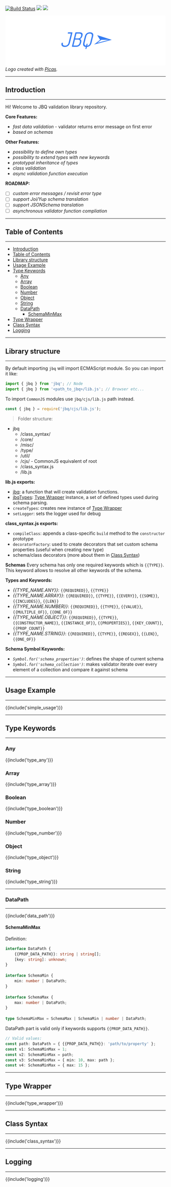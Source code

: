 [![Build Status](https://travis-ci.org/krnik/jbq.svg?branch=master)](https://travis-ci.org/krnik/jbq)
[![](https://img.shields.io/npm/v/jbq.svg)](https://www.npmjs.com/package/jbq)
![](https://img.shields.io/npm/types/jbq.svg)

![LOGO](https://raw.githubusercontent.com/krnik/jbq/master/jbq.png)
*Logo created with [Picas](https://github.com/djyde/Picas).*

***
## Introduction
***
Hi! Welcome to JBQ validation library repository.

**Core Features:**
- *fast data validation* - validator returns error message on first error
- *based on schemas*

**Other Features:**
- *possibility to define own types*
- *possibility to extend types with new keywords*
- *prototypal inheritance of types*
- *class validation*
- *async validation function execution*

**ROADMAP:**
- [ ] *custom error messages / revisit error type*
- [ ] *support Joi/Yup schema translation*
- [ ] *support JSONSchema translation*
- [ ] *asynchronous validator function compliation*

***
## Table of Contents
***

- [Introduction](#introduction)
- [Table of Contents](#table-of-contents)
- [Library structure](#library-structure)
- [Usage Example](#usage-example)
- [Type Keywords](#type-keywords)
  - [Any](#any)
  - [Array](#array)
  - [Boolean](#boolean)
  - [Number](#number)
  - [Object](#object)
  - [String](#string)
  - [DataPath](#datapath)
    - [SchemaMinMax](#schemaminmax)
- [Type Wrapper](#type-wrapper)
- [Class Syntax](#class-syntax)
- [Logging](#logging)


***
## Library structure
***
By default importing `jbq` will import ECMAScript module. So you can import it like:
```javascript
import { jbq } from 'jbq'; // Node
import { jbq } from '<path_to_jbq>/lib.js'; // Browser etc...
```

To import `CommonJS` modules use `jbq/cjs/lib.js` path instead.
```javascript
const { jbq } = require('jbq/cjs/lib.js');
```

> Folder structure:
- jbq
    - /class_syntax/
    - /core/
    - /misc/
    - /type/
    - /util/
    - /cjs/ - CommonJS equivalent of root
    - /class_syntax.js
    - /lib.js

**lib.js exports:**
- [jbq](https://github.com/krnik/jbq/tree/master/docs#jbq): a function that will create validation functions.
- [jbqTypes](https://github.com/krnik/jbq/tree/master/docs#jbqtypes): [Type Wrapper](#type-wrapper) instance, a set of defined types used during schema parsing.
- `createTypes`: creates new instance of [Type Wrapper](#type-wrapper)
- `setLogger`: sets the logger used for debug

**class_syntax.js exports:**
- `compileClass`: appends a class-specific `build` method to the `constructor` prototype
- `decoratorFactory`: used to create decorators that set custom schema properties (useful when creating new type)
- schema/class decorators (more about them in [Class Syntax](#class-syntax))

**Schemas**
Every schema has only one required keywords which is `{{TYPE}}`. This keyword allows to resolve all other keywords of the schema.

**Types and Keywords:**
- *{{TYPE_NAME.ANY}}*: `{{REQUIRED}}`, `{{TYPE}}`
- *{{TYPE_NAME.ARRAY}}*: `{{REQUIRED}}`, `{{TYPE}}`, `{{EVERY}}`, `{{SOME}}`, `{{INCLUDES}}`, `{{LEN}}`
- *{{TYPE_NAME.NUMBER}}*: `{{REQUIRED}}`, `{{TYPE}}`, `{{VALUE}}`, `{{MULTIPLE_OF}}`, `{{ONE_OF}}`
- *{{TYPE_NAME.OBJECT}}*: `{{REQUIRED}}`, `{{TYPE}}`, `{{CONSTRUCTOR_NAME}}`, `{{INSTANCE_OF}}`, `{{PROPERTIES}}`, `{{KEY_COUNT}}`, `{{PROP_COUNT}}`
- *{{TYPE_NAME.STRING}}*: `{{REQUIRED}}`, `{{TYPE}}`, `{{REGEX}}`, `{{LEN}}`, `{{ONE_OF}}`

**Schema Symbol Keywords:**
- *`Symbol.for('schema_properties')`*: defines the shape of current schema
- *`Symbol.for('schema_collection')`*: makes validator iterate over every element of a collection and compare it against schema

***
## Usage Example
***
{{include('simple_usage')}}

***
## Type Keywords
***
### Any
{{include('type_any')}}
### Array
{{include('type_array')}}
### Boolean
{{include('type_boolean')}}
### Number
{{include('type_number')}}
### Object
{{include('type_object')}}
### String
{{include('type_string')}}

***
### DataPath
***
{{include('data_path')}}

#### SchemaMinMax

Definition:
```typescript
interface DataPath {
    {{PROP_DATA_PATH}}: string | string[];
    [key: string]: unknown;
}

interface SchemaMin {
    min: number | DataPath;
}

interface SchemaMax {
    max: number | DataPath;
}

type SchemaMinMax = SchemaMax | SchemaMin | number | DataPath;
```

DataPath part is valid only if keywords supports `{{PROP_DATA_PATH}}`.
```typescript
// Valid values:
const path: DataPath = { {{PROP_DATA_PATH}}: 'path/to/property' };
const v1: SchemaMinMax = 1;
const v2: SchemaMinMax = path;
const v3: SchemaMinMax = { min: 10, max: path };
const v4: SchemaMinMax = { max: 15 };
```
***
## Type Wrapper
***
{{include('type_wrapper')}}

***
## Class Syntax
***
{{include('class_syntax')}}

***
## Logging
***
{{include('logging')}}
